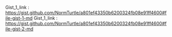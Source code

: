 Gist_1_link : https://gist.github.com/NormTurtle/a801ef43350b6200324fb08e91ff4600#file-gist-1-md
Gist_1_link : https://gist.github.com/NormTurtle/a801ef43350b6200324fb08e91ff4600#file-gist-2-md
